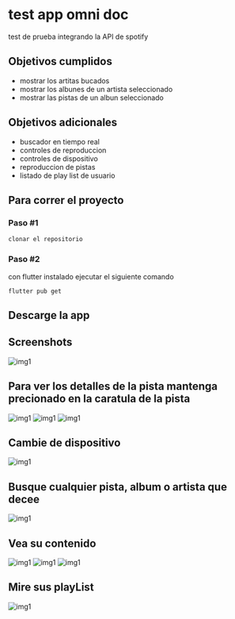 # test app omni doc

test de prueba integrando la API de spotify

## Objetivos cumplidos

 - mostrar los artitas bucados
 - mostrar los albunes de un artista seleccionado
 - mostrar las pistas de un albun seleccionado

## Objetivos adicionales

 - buscador en tiempo real
 - controles de reproduccion
 - controles de dispositivo
 - reproduccion de pistas
 - listado de play list de usuario

## Para correr el proyecto 

### Paso #1

    clonar el repositorio

### Paso #2
con flutter instalado ejecutar el siguiente comando

    flutter pub get

## Descarge la app

## Screenshots
![img1](https://raw.githubusercontent.com/ChayALV/spotify_app/master/assets/images/screenshots/1.jpg)

## Para ver los detalles de la pista mantenga precionado en la caratula de la pista

![img1](https://raw.githubusercontent.com/ChayALV/spotify_app/master/assets/images/screenshots/2.jpg)
![img1](https://raw.githubusercontent.com/ChayALV/spotify_app/master/assets/images/screenshots/3.jpg)
![img1](https://raw.githubusercontent.com/ChayALV/spotify_app/master/assets/images/screenshots/4.jpg)

## Cambie de dispositivo

![img1](https://raw.githubusercontent.com/ChayALV/spotify_app/master/assets/images/screenshots/5.jpg)

## Busque cualquier pista, album o artista que decee

![img1](https://raw.githubusercontent.com/ChayALV/spotify_app/master/assets/images/screenshots/6.jpg)

## Vea su contenido

![img1](https://raw.githubusercontent.com/ChayALV/spotify_app/master/assets/images/screenshots/7.jpg)
![img1](https://raw.githubusercontent.com/ChayALV/spotify_app/master/assets/images/screenshots/8.jpg)
![img1](https://raw.githubusercontent.com/ChayALV/spotify_app/master/assets/images/screenshots/9.jpg)

## Mire sus playList

![img1](https://raw.githubusercontent.com/ChayALV/spotify_app/master/assets/images/screenshots/10.jpg)
